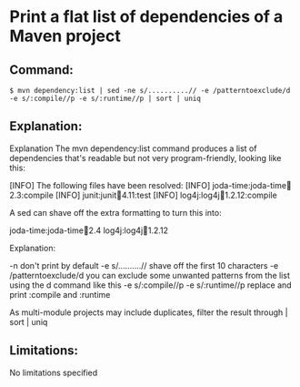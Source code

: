 # Print a flat list of dependencies of a Maven project

## Command:
```
$ mvn dependency:list | sed -ne s/..........// -e /patterntoexclude/d -e s/:compile//p -e s/:runtime//p | sort | uniq
```

## Explanation:
Explanation
The mvn dependency:list command produces a list of dependencies that's readable but not very program-friendly, looking like this:

[INFO] The following files have been resolved:
[INFO]    joda-time:joda-time:jar:2.3:compile
[INFO]    junit:junit:jar:4.11:test
[INFO]    log4j:log4j:jar:1.2.12:compile


A sed can shave off the extra formatting to turn this into:

joda-time:joda-time:jar:2.4
log4j:log4j:jar:1.2.12


Explanation:

-n don't print by default
-e s/..........// shave off the first 10 characters
-e /patterntoexclude/d you can exclude some unwanted patterns from the list using the d command like this
-e s/:compile//p -e s/:runtime//p replace and print :compile and :runtime

As multi-module projects may include duplicates, filter the result through | sort | uniq

## Limitations:
No limitations specified

